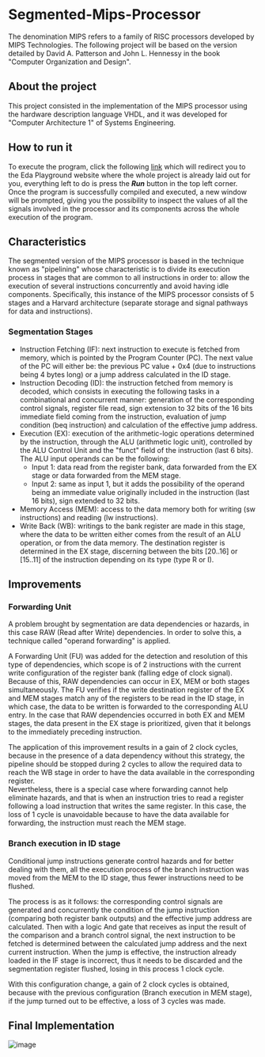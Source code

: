 # Segmented-Mips-Processor
The denomination MIPS refers to a family of RISC processors developed by MIPS Technologies. The following project will be based on the version detailed by David A. Patterson and John L. Hennessy in the book "Computer Organization and Design".

## About the project
This project consisted in the implementation of the MIPS processor using the hardware description language VHDL, and it was developed for "Computer Architecture 1" of Systems Engineering.

## How to run it
To execute the program, click the following [link](https://edaplayground.com/x/fTGt) which will redirect you to the Eda Playground website where the whole project is already laid out for you, everything left to do is press the ***Run*** button in the top left corner.   
Once the program is successfully compiled and executed, a new window will be prompted, giving you the possibility to inspect the values of all the signals involved in the processor and its components across the whole execution of the program.

## Characteristics
The segmented version of the MIPS processor is based in the technique known as "pipelining" whose characteristic is to divide its execution process in stages that are common to all instructions in order to: allow the execution of several instructions concurrently and avoid having idle components.
Specifically, this instance of the MIPS processor consists of 5 stages and a Harvard architecture (separate storage and signal pathways for data and instructions).

### Segmentation Stages
- Instruction Fetching (IF): next instruction to execute is fetched from memory, which is pointed by the Program Counter (PC). The next value of the PC will either be: the previous PC value + 0x4 (due to instructions being 4 bytes long) or a jump address calculated in the ID stage.
- Instruction Decoding (ID): the instruction fetched from memory is decoded, which consists in executing the following tasks in a combinational and concurrent manner: generation of the corresponding control signals, register file read, sign extension to 32 bits of the 16 bits immediate field coming from the instruction, evaluation of jump condition (beq instruction) and calculation of the effective jump address.
- Execution (EX): execution of the arithmetic-logic operations determined by the instruction, through the ALU (arithmetic logic unit), controlled by the ALU Control Unit and the "funct" field of the instruction (last 6 bits). The ALU input operands can be the following:
   - Input 1: data read from the register bank, data forwarded from the EX stage or data forwarded from the MEM stage.
   - Input 2: same as input 1, but it adds the possibility of the operand being an immediate value originally included in the instruction (last 16 bits), sign extended to 32 bits.
- Memory Access (MEM): access to the data memory both for writing (sw instructions) and reading (lw instructions).
- Write Back (WB): writings to the bank register are made in this stage, where the data to be written either comes from the result of an ALU operation, or from the data memory. The destination register is determined in the EX stage, discerning between the bits [20..16] or [15..11] of the instruction depending on its type (type R or I).

## Improvements
### Forwarding Unit
A problem brought by segmentation are data dependencies or hazards, in this case RAW (Read after Write) dependencies. In order to solve this, a technique called "operand forwarding" is applied.  

A Forwarding Unit (FU) was added for the detection and resolution of this type of dependencies, which scope is of 2 instructions with the current write configuration of the register bank (falling edge of clock signal). Because of this, RAW dependencies can occur in EX, MEM or both stages simultaneously. The FU verifies if the write destination register of the EX and MEM stages match any of the registers to be read in the ID stage, in which case, the data to be written is forwarded to the corresponding ALU entry. In the case that RAW dependencies occurred in both EX and MEM stages, the data present in the EX stage is prioritized, given that it belongs to the immediately preceding instruction.  

The application of this improvement results in a gain of 2 clock cycles, because in the presence of a data dependency without this strategy, the pipeline should be stopped during 2 cycles to allow the required data to reach the WB stage in order to have the data available in the corresponding register.   
Nevertheless, there is a special case where forwarding cannot help eliminate hazards, and that is when an instruction tries to read a register following a load instruction that writes the same register. In this case, the loss of 1 cycle is unavoidable because to have the data available for forwarding, the instruction must reach the MEM stage.

### Branch execution in ID stage
Conditional jump instructions generate control hazards and for better dealing with them, all the execution process of the branch instruction was moved from the MEM to the ID stage, thus fewer instructions need to be flushed.

The process is as it follows: the corresponding control signals are generated and concurrently the condition of the jump instruction (comparing both register bank outputs) and the effective jump address are calculated. Then with a logic And gate that receives as input the result of the comparison and a branch control signal, the next instruction to be fetched is determined between the calculated jump address and the next current instruction. When the jump is effective, the instruction already loaded in the IF stage is incorrect, thus it needs to be discarded and the segmentation register flushed, losing in this process 1 clock cycle.

With this configuration change, a gain of 2 clock cycles is obtained, because with the previous configuration (Branch execution in MEM stage), if the jump turned out to be effective, a loss of 3 cycles was made.

## Final Implementation
![image](https://user-images.githubusercontent.com/82390064/177582632-18d01d1b-b003-4eaa-abf4-4f2c5df3067b.png)
